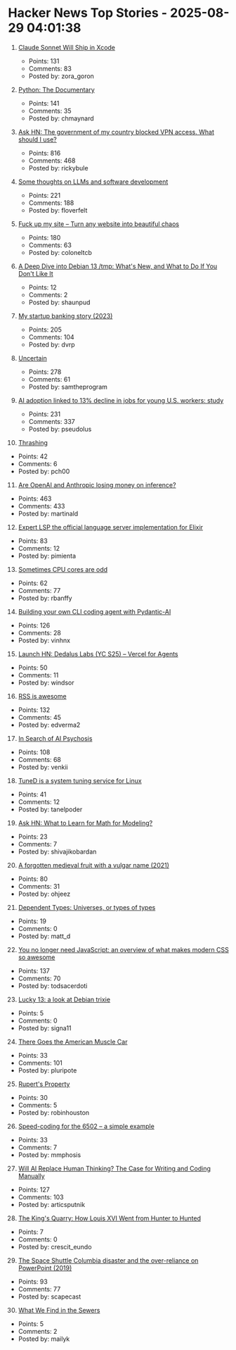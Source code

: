 # Hacker News Top Stories - 2025-08-29 04:01:38

1. [Claude Sonnet Will Ship in Xcode](https://developer.apple.com/documentation/xcode-release-notes/xcode-26-release-notes)
   - Points: 131
   - Comments: 83
   - Posted by: zora_goron

2. [Python: The Documentary](https://lwn.net/Articles/1035537/)
   - Points: 141
   - Comments: 35
   - Posted by: chmaynard

3. [Ask HN: The government of my country blocked VPN access. What should I use?](undefined)
   - Points: 816
   - Comments: 468
   - Posted by: rickybule

4. [Some thoughts on LLMs and software development](https://martinfowler.com/articles/202508-ai-thoughts.html)
   - Points: 221
   - Comments: 188
   - Posted by: floverfelt

5. [Fuck up my site – Turn any website into beautiful chaos](https://www.fuckupmysite.com/?url=https%3A%2F%2Fnews.ycombinator.com&torchCursor=true&comicSans=true&fakeCursors=true&peskyFly=true)
   - Points: 180
   - Comments: 63
   - Posted by: coloneltcb

6. [A Deep Dive into Debian 13 /tmp: What's New, and What to Do If You Don't Like It](https://lowendbox.com/blog/a-deep-dive-into-debian-13s-tmp-whats-new-and-what-to-do-if-you-dont-like-it/)
   - Points: 12
   - Comments: 2
   - Posted by: shaunpud

7. [My startup banking story (2023)](https://mitchellh.com/writing/my-startup-banking-story)
   - Points: 205
   - Comments: 104
   - Posted by: dvrp

8. [Uncertain<T>](https://nshipster.com/uncertainty/)
   - Points: 278
   - Comments: 61
   - Posted by: samtheprogram

9. [AI adoption linked to 13% decline in jobs for young U.S. workers: study](https://www.cnbc.com/2025/08/28/generative-ai-reshapes-us-job-market-stanford-study-shows-entry-level-young-workers.html)
   - Points: 231
   - Comments: 337
   - Posted by: pseudolus

10. [Thrashing](https://exple.tive.org/blarg/2025/08/26/thrashing/)
   - Points: 42
   - Comments: 6
   - Posted by: pch00

11. [Are OpenAI and Anthropic losing money on inference?](https://martinalderson.com/posts/are-openai-and-anthropic-really-losing-money-on-inference/)
   - Points: 463
   - Comments: 433
   - Posted by: martinald

12. [Expert LSP the official language server implementation for Elixir](https://github.com/elixir-lang/expert)
   - Points: 83
   - Comments: 12
   - Posted by: pimienta

13. [Sometimes CPU cores are odd](https://anubis.techaro.lol/blog/2025/cpu-core-odd/)
   - Points: 62
   - Comments: 77
   - Posted by: rbanffy

14. [Building your own CLI coding agent with Pydantic-AI](https://martinfowler.com/articles/build-own-coding-agent.html)
   - Points: 126
   - Comments: 28
   - Posted by: vinhnx

15. [Launch HN: Dedalus Labs (YC S25) – Vercel for Agents](undefined)
   - Points: 50
   - Comments: 11
   - Posted by: windsor

16. [RSS is awesome](https://evanverma.com/rss-is-awesome)
   - Points: 132
   - Comments: 45
   - Posted by: edverma2

17. [In Search of AI Psychosis](https://www.astralcodexten.com/p/in-search-of-ai-psychosis)
   - Points: 108
   - Comments: 68
   - Posted by: venkii

18. [TuneD is a system tuning service for Linux](https://tuned-project.org/)
   - Points: 41
   - Comments: 12
   - Posted by: tanelpoder

19. [Ask HN: What to Learn for Math for Modeling?](undefined)
   - Points: 23
   - Comments: 7
   - Posted by: shivajikobardan

20. [A forgotten medieval fruit with a vulgar name (2021)](https://www.bbc.com/future/article/20210325-the-strange-medieval-fruit-the-world-forgot)
   - Points: 80
   - Comments: 31
   - Posted by: ohjeez

21. [Dependent Types: Universes, or types of types](https://www.jonmsterling.com/01ET/index.xml)
   - Points: 19
   - Comments: 0
   - Posted by: matt_d

22. [You no longer need JavaScript: an overview of what makes modern CSS so awesome](https://lyra.horse/blog/2025/08/you-dont-need-js/)
   - Points: 137
   - Comments: 70
   - Posted by: todsacerdoti

23. [Lucky 13: a look at Debian trixie](https://lwn.net/Articles/1033474/)
   - Points: 5
   - Comments: 0
   - Posted by: signa11

24. [There Goes the American Muscle Car](https://thedispatch.com/article/dodge-challenger-muscle-cars/)
   - Points: 33
   - Comments: 101
   - Posted by: pluripote

25. [Rupert's Property](https://johncarlosbaez.wordpress.com/2025/08/28/a-polyhedron-without-ruperts-property/)
   - Points: 30
   - Comments: 5
   - Posted by: robinhouston

26. [Speed-coding for the 6502 – a simple example](https://www.colino.net/wordpress/en/archives/2025/08/28/speed-coding-for-the-6502-a-simple-example/)
   - Points: 33
   - Comments: 7
   - Posted by: mmphosis

27. [Will AI Replace Human Thinking? The Case for Writing and Coding Manually](https://www.ssp.sh/brain/will-ai-replace-humans/)
   - Points: 127
   - Comments: 103
   - Posted by: articsputnik

28. [The King's Quarry: How Louis XVI Went from Hunter to Hunted](https://worldhistory.substack.com/p/the-kings-quarry)
   - Points: 7
   - Comments: 0
   - Posted by: crescit_eundo

29. [The Space Shuttle Columbia disaster and the over-reliance on PowerPoint (2019)](https://mcdreeamiemusings.com/blog/2019/4/13/gsux1h6bnt8lqjd7w2t2mtvfg81uhx)
   - Points: 93
   - Comments: 77
   - Posted by: scapecast

30. [What We Find in the Sewers](https://www.asimov.press/p/sewers)
   - Points: 5
   - Comments: 2
   - Posted by: mailyk

